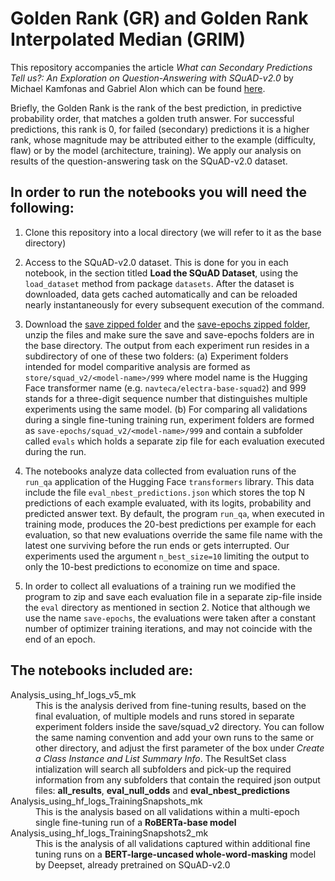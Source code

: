 # Golden Rank (GR) and Golden Rank Interpolated Median (GRIM) 

This repository accompanies the article *What can Secondary Predictions Tell us?: An Exploration on Question-Answering with SQuAD-v2.0* by Michael Kamfonas and Gabriel Alon which can be found [here](https://arxiv.org/abs/2206.14348).

Briefly, the Golden Rank is the rank of the best prediction, in predictive probability order, that matches a golden truth answer. For successful predictions, this rank is 0, for failed (secondary)  predictions it is a higher rank, whose magnitude may be attributed either to the example (difficulty, flaw) or by the model (architecture, training). We apply our analysis on results of the question-answering task on the SQuAD-v2.0 dataset. 


## In order to run the notebooks you will need the following:

1.  Clone this repository into a local directory (we will refer to it as the base directory)
1.  Access to the SQuAD-v2.0 dataset. This is done for you in each notebook, in the section titled **Load the SQuAD Dataset**, using the `load_dataset` method from package `datasets`. After the dataset is downloaded, data gets cached automatically and can be reloaded nearly instantaneously for every subsequent execution of the command.

2.  Download the [save zipped folder](https://drive.google.com/file/d/1z4M-JJhBSueK8ncNfb1RaRpv4gFgmA6Q/view?usp=sharing) and the [save-epochs zipped folder](https://drive.google.com/file/d/1Fpeu0J7XoCpwYtFUrdMlzZVGhrGwk5EI/view?usp=sharing), unzip the files and make sure the save and save-epochs folders are in the base directory.
The output from each experiment run resides in a subdirectory of one of these two folders: (a) Experiment folders intended for model comparitive analysis are formed as `store/squad_v2/<model-name>/999` where model name is the Hugging Face transformer name (e.g. `navteca/electra-base-squad2`) and 999 stands for a three-digit sequence number that distinguishes multiple experiments using the same model. (b) For comparing all validations during a single fine-tuning training run, experiment folders are formed as `save-epochs/squad_v2/<model-name>/999` and contain a subfolder called `evals` which holds a separate zip file for each evaluation executed during the run. 
5.  The notebooks analyze data collected from evaluation runs of the `run_qa` application of the Hugging Face `transformers` library. This data include the file `eval_nbest_predictions.json` which stores the top N predictions of each example evaluated, with its logits, probability and predicted answer text. By default, the program `run_qa`, when executed in training mode, produces the 20-best predictions per example for each evaluation, so that new evaluations override the same file name with the latest one surviving before the run ends or gets interrupted. Our experiments used the argument `n_best_size=10` limiting the output to only the 10-best predictions to economize on time and space. 
6. In order to collect all evaluations of a training run we modified the program to zip and save each evaluation file in a separate zip-file inside the `eval` directory as mentioned in section 2. Notice that although we use the name `save-epochs`, the evaluations were taken after a constant number of optimizer training iterations, and may not coincide with the end of an epoch.

## The notebooks included are:

<dl><dt>Analysis_using_hf_logs_v5_mk</dt>
  <dd>This is the analysis derived from fine-tuning results, based on the final evaluation, of multiple models and runs stored in separate experiment folders inside the save/squad_v2 directory. You can follow the same naming convention and add your own runs to the same or other directory, and adjust the first parameter of the box under <em>Create a Class Instance and List Summary Info</em>. The ResultSet class intialization will search all subfolders and pick-up the required information from any subfolders that contain the required json output files: <b>all_results</b>, <b>eval_null_odds</b> and <b>eval_nbest_predictions</b> </dd>
<dt>Analysis_using_hf_logs_TrainingSnapshots_mk</dt>
  <dd>This is the analysis based on all validations within a multi-epoch single fine-tuning run of a <b>RoBERTa-base model</b></dd>
<dt>Analysis_using_hf_logs_TrainingSnapshots2_mk</dt>
  <dd>This is the analysis of all validations captured within additional fine tuning runs on a <b>BERT-large-uncased whole-word-masking</b> model by Deepset, already pretrained on SQuAD-v2.0</dd>
</dl>

